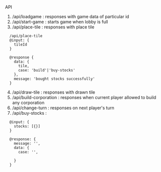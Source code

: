 API

1. /api/loadgame : responses with game data of particular id
2. /api/start-game : starts game when lobby is full
3. /api/place-tile : responses with place tile

```
  /api/place-tile
  @input: {
    tileId
  }

  @response {
    data: {
      tile,
      case: 'build'|'buy-stocks'
    },
    message: 'bought stocks successfully'
  }
```
4. /api/draw-tile : responses with drawn tile
5. /api/build-corporation : responses when current player allowed to build any corporation
6. /api/change-turn : responses on next player's turn 
7. /api/buy-stocks : 

```
  @input: {
    stocks: [{}]
  }

  @response: {
    message: '',
    data: {
      case: '',

    }
  }
```